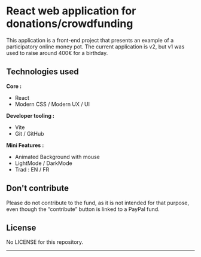 # React web application for donations/crowdfunding

This application is a front-end project that presents an example of a participatory online money pot. The current application is v2, but v1 was used to raise around 400€ for a birthday.

## Technologies used

**Core :**

- React
- Modern CSS / Modern UX / UI

**Developer tooling :**

- Vite
- Git / GitHub

**Mini Features :**

- Animated Background with mouse
- LightMode / DarkMode
- Trad : EN / FR

## Don't contribute

Please do not contribute to the fund, as it is not intended for that purpose, even though the “contribute” button is linked to a PayPal fund.

## License

No LICENSE for this repository.

---
